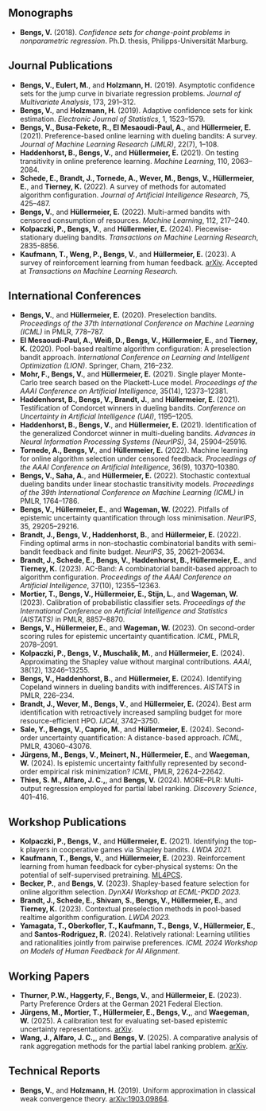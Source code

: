 
## Monographs

* **Bengs, V.** (2018). *Confidence sets for change-point problems in nonparametric regression*. Ph.D. thesis, Philipps-Universität Marburg.

## Journal Publications

* **Bengs, V., Eulert, M.**, and **Holzmann, H.** (2019). Asymptotic confidence sets for the jump curve in bivariate regression problems. *Journal of Multivariate Analysis*, 173, 291–312.
* **Bengs, V.**, and **Holzmann, H.** (2019). Adaptive confidence sets for kink estimation. *Electronic Journal of Statistics*, 1, 1523–1579.
* **Bengs, V., Busa-Fekete, R., El Mesaoudi-Paul, A.**, and **Hüllermeier, E.** (2021). Preference-based online learning with dueling bandits: A survey. *Journal of Machine Learning Research (JMLR)*, 22(7), 1–108.
* **Haddenhorst, B., Bengs, V.**, and **Hüllermeier, E.** (2021). On testing transitivity in online preference learning. *Machine Learning*, 110, 2063–2084.
* **Schede, E., Brandt, J., Tornede, A., Wever, M., Bengs, V., Hüllermeier, E.**, and **Tierney, K.** (2022). A survey of methods for automated algorithm configuration. *Journal of Artificial Intelligence Research*, 75, 425–487.
* **Bengs, V.**, and **Hüllermeier, E.** (2022). Multi-armed bandits with censored consumption of resources. *Machine Learning*, 112, 217–240.
* **Kolpaczki, P., Bengs, V.**, and **Hüllermeier, E.** (2024). Piecewise-stationary dueling bandits. *Transactions on Machine Learning Research*, 2835-8856.
* **Kaufmann, T., Weng, P., Bengs, V.**, and **Hüllermeier, E.** (2023). A survey of reinforcement learning from human feedback. [arXiv](https://arxiv.org/pdf/2312.14925). Accepted at *Transactions on Machine Learning Research*.

## International Conferences

* **Bengs, V.**, and **Hüllermeier, E.** (2020). Preselection bandits. *Proceedings of the 37th International Conference on Machine Learning (ICML)* in PMLR, 778–787.
* **El Mesaoudi-Paul, A., Weiß, D., Bengs, V., Hüllermeier, E.**, and **Tierney, K.** (2020). Pool-based realtime algorithm configuration: A preselection bandit approach. *International Conference on Learning and Intelligent Optimization (LION)*. Springer, Cham, 216–232.
* **Mohr, F., Bengs, V.**, and **Hüllermeier, E.** (2021). Single player Monte-Carlo tree search based on the Plackett-Luce model. *Proceedings of the AAAI Conference on Artificial Intelligence*, 35(14), 12373–12381.
* **Haddenhorst, B., Bengs, V., Brandt, J.**, and **Hüllermeier, E.** (2021). Testification of Condorcet winners in dueling bandits. *Conference on Uncertainty in Artificial Intelligence (UAI)*, 1195–1205.
* **Haddenhorst, B., Bengs, V.**, and **Hüllermeier, E.** (2021). Identification of the generalized Condorcet winner in multi-dueling bandits. *Advances in Neural Information Processing Systems (NeurIPS)*, 34, 25904–25916.
* **Tornede, A., Bengs, V.**, and **Hüllermeier, E.** (2022). Machine learning for online algorithm selection under censored feedback. *Proceedings of the AAAI Conference on Artificial Intelligence*, 36(9), 10370–10380.
* **Bengs, V., Saha, A.**, and **Hüllermeier, E.** (2022). Stochastic contextual dueling bandits under linear stochastic transitivity models. *Proceedings of the 39th International Conference on Machine Learning (ICML)* in PMLR, 1764–1786.
* **Bengs, V., Hüllermeier, E.**, and **Wageman, W.** (2022). Pitfalls of epistemic uncertainty quantification through loss minimisation. *NeurIPS*, 35, 29205–29216.
* **Brandt, J., Bengs, V., Haddenhorst, B.**, and **Hüllermeier, E.** (2022). Finding optimal arms in non-stochastic combinatorial bandits with semi-bandit feedback and finite budget. *NeurIPS*, 35, 20621–20634.
* **Brandt, J., Schede, E., Bengs, V., Haddenhorst, B., Hüllermeier, E.**, and **Tierney, K.** (2023). AC-Band: A combinatorial bandit-based approach to algorithm configuration. *Proceedings of the AAAI Conference on Artificial Intelligence*, 37(10), 12355–12363.
* **Mortier, T., Bengs, V., Hüllermeier, E., Stijn, L.**, and **Wageman, W.** (2023). Calibration of probabilistic classifier sets. *Proceedings of the International Conference on Artificial Intelligence and Statistics (AISTATS)* in PMLR, 8857–8870.
* **Bengs, V., Hüllermeier, E.**, and **Wageman, W.** (2023). On second-order scoring rules for epistemic uncertainty quantification. *ICML*, PMLR, 2078–2091.
* **Kolpaczki, P., Bengs, V., Muschalik, M.**, and **Hüllermeier, E.** (2024). Approximating the Shapley value without marginal contributions. *AAAI*, 38(12), 13246–13255.
* **Bengs, V., Haddenhorst, B.**, and **Hüllermeier, E.** (2024). Identifying Copeland winners in dueling bandits with indifferences. *AISTATS* in PMLR, 226–234.
* **Brandt, J., Wever, M., Bengs, V.**, and **Hüllermeier, E.** (2024). Best arm identification with retroactively increased sampling budget for more resource-efficient HPO. *IJCAI*, 3742–3750.
* **Sale, Y., Bengs, V., Caprio, M.**, and **Hüllermeier, E.** (2024). Second-order uncertainty quantification: A distance-based approach. *ICML*, PMLR, 43060–43076.
* **Jürgens, M., Bengs, V., Meinert, N., Hüllermeier, E.**, and **Waegeman, W.** (2024). Is epistemic uncertainty faithfully represented by second-order empirical risk minimization? *ICML*, PMLR, 22624–22642.
* **Thies, S. M., Alfaro, J. C.,**, and **Bengs, V.** (2024). MORE–PLR: Multi-output regression employed for partial label ranking. *Discovery Science*, 401–416.

## Workshop Publications

* **Kolpaczki, P., Bengs, V.**, and **Hüllermeier, E.** (2021). Identifying the top-k players in cooperative games via Shapley bandits. *LWDA 2021.*
* **Kaufmann, T., Bengs, V.**, and **Hüllermeier, E.** (2023). Reinforcement learning from human feedback for cyber-physical systems: On the potential of self-supervised pretraining. [ML4PCS](https://timokaufmann.com/assets/pdf/ml4cps_2023_final_submission_rlhf4cps.pdf).
* **Becker, P.**, and **Bengs, V.** (2023). Shapley-based feature selection for online algorithm selection. *DynXAI Workshop at ECML-PKDD 2023.*
* **Brandt, J., Schede, E., Shivam, S., Bengs, V., Hüllermeier, E.**, and **Tierney, K.** (2023). Contextual preselection methods in pool-based realtime algorithm configuration. *LWDA 2023.*
* **Yamagata, T., Oberkofler, T., Kaufmann, T., Bengs, V., Hüllermeier, E.**, and **Santos-Rodriguez, R.** (2024). Relatively rational: Learning utilities and rationalities jointly from pairwise preferences. *ICML 2024 Workshop on Models of Human Feedback for AI Alignment.*

## Working Papers

* **Thurner, P.W., Haggerty, F., Bengs, V.**, and **Hüllermeier, E.** (2023). Party Preference Orders at the German 2021 Federal Election.
* **Jürgens, M., Mortier, T., Hüllermeier, E., Bengs, V.,**, and **Waegeman, W.** (2025). A calibration test for evaluating set-based epistemic uncertainty representations. [arXiv](https://arxiv.org/abs/2502.16299).
* **Wang, J., Alfaro, J. C.,**, and **Bengs, V.** (2025). A comparative analysis of rank aggregation methods for the partial label ranking problem. [arXiv](https://arxiv.org/abs/2502.17077).


## Technical Reports

* **Bengs, V.**, and **Holzmann, H.** (2019). Uniform approximation in classical weak convergence theory. [arXiv:1903.09864](https://arxiv.org/abs/1903.09864).
